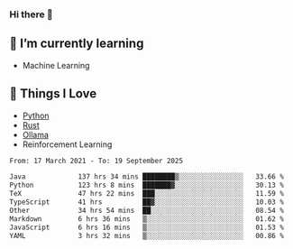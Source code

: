 ### Hi there 👋
<!-- ## About Me -->

## 🌱 I’m currently learning
- Machine Learning

## 🥰 Things I Love
- [Python](https://www.python.org/) 
- [Rust](https://www.rust-lang.org/)
- [Ollama](https://ollama.com)
- Reinforcement Learning

<!--START_SECTION:waka-->

```txt
From: 17 March 2021 - To: 19 September 2025

Java             137 hrs 34 mins ████████▒░░░░░░░░░░░░░░░░   33.66 %
Python           123 hrs 8 mins  ███████▓░░░░░░░░░░░░░░░░░   30.13 %
TeX              47 hrs 22 mins  ███░░░░░░░░░░░░░░░░░░░░░░   11.59 %
TypeScript       41 hrs          ██▓░░░░░░░░░░░░░░░░░░░░░░   10.03 %
Other            34 hrs 54 mins  ██░░░░░░░░░░░░░░░░░░░░░░░   08.54 %
Markdown         6 hrs 36 mins   ▒░░░░░░░░░░░░░░░░░░░░░░░░   01.62 %
JavaScript       6 hrs 16 mins   ▒░░░░░░░░░░░░░░░░░░░░░░░░   01.53 %
YAML             3 hrs 32 mins   ▒░░░░░░░░░░░░░░░░░░░░░░░░   00.86 %
```

<!--END_SECTION:waka-->

<!--
**CharlesC03/CharlesC03** is a ✨ _special_ ✨ repository because its `README.md` (this file) appears on your GitHub profile.

Here are some ideas to get you started:

- 🔭 I’m currently working on ...
- 🌱 I’m currently learning ...
- 👯 I’m looking to collaborate on ...
- 🤔 I’m looking for help with ...
- 💬 Ask me about ...
- 📫 How to reach me: ...
- 😄 Pronouns: ...
- ⚡ Fun fact: ...
-->
